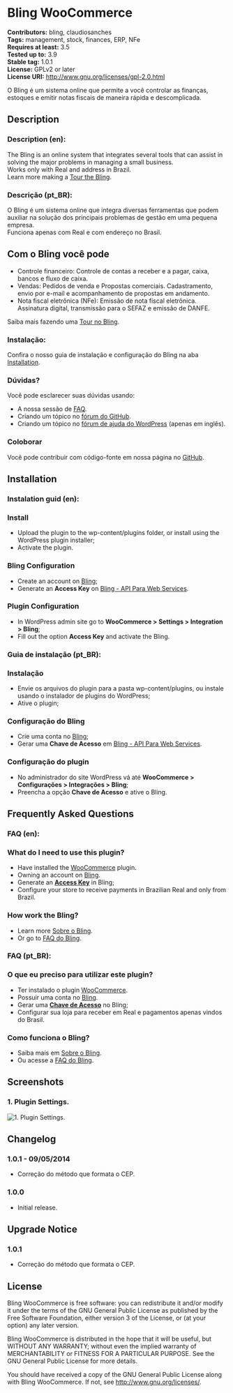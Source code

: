 # Bling WooCommerce #
**Contributors:** bling, claudiosanches  
**Tags:** management, stock, finances, ERP, NFe  
**Requires at least:** 3.5  
**Tested up to:** 3.9  
**Stable tag:** 1.0.1  
**License:** GPLv2 or later  
**License URI:** http://www.gnu.org/licenses/gpl-2.0.html  

O Bling é um sistema online que permite a você controlar as finanças, estoques e emitir notas fiscais de maneira rápida e descomplicada.

## Description ##

### Description (en): ###

The Bling is an online system that integrates several tools that can assist in solving the major problems in managing a small business.  
Works only with Real and address in Brazil.  
Learn more making a [Tour the Bling](https://www.bling.com.br/tour/).

### Descrição (pt_BR): ###

O Bling é um sistema online que integra diversas ferramentas que podem auxiliar na solução dos principais problemas de gestão em uma pequena empresa.  
Funciona apenas com Real e com endereço no Brasil.  

## Com o Bling você pode ##

* Controle financeiro: Controle de contas a receber e a pagar, caixa, bancos e fluxo de caixa.
* Vendas: Pedidos de venda e Propostas comerciais. Cadastramento, envio por e-mail e acompanhamento de propostas em andamento.
* Nota fiscal eletrônica (NFe): Emissão de nota fiscal eletrônica. Assinatura digital, transmissão para o SEFAZ e emissão de DANFE.

Saiba mais fazendo uma [Tour no Bling](https://www.bling.com.br/tour/).

### Instalação: ###

Confira o nosso guia de instalação e configuração do Bling na aba [Installation](http://wordpress.org/extend/plugins/bling-woocommerce/installation/).

### Dúvidas? ###

Você pode esclarecer suas dúvidas usando:

* A nossa sessão de [FAQ](http://wordpress.org/extend/plugins/bling-woocommerce/faq/).
* Criando um tópico no [fórum do GitHub](https://github.com/organisys/bling-woocommerce/issues).
* Criando um tópico no [fórum de ajuda do WordPress](http://wordpress.org/support/plugin/bling-woocommerce) (apenas em inglês).

### Coloborar ###

Você pode contribuir com código-fonte em nossa página no [GitHub](https://github.com/organisys/bling-woocommerce).

## Installation ##

### Instalation guid (en): ###

### Install ###

* Upload the plugin to the wp-content/plugins folder, or install using the WordPress plugin installer;
* Activate the plugin.

### Bling Configuration ###

* Create an account on [Bling](http://bling.com.br/);
* Generate an **Access Key** on [Bling - API Para Web Services](http://bling.com.br/configuracoes.api.web.services.php).

### Plugin Configuration ###

* In WordPress admin site go to **WooCommerce > Settings > Integration > Bling**;
* Fill out the option **Access Key** and activate the Bling.

### Guia de instalação (pt_BR): ###

### Instalação ###

* Envie os arquivos do plugin para a pasta wp-content/plugins, ou instale usando o instalador de plugins do WordPress;
* Ative o plugin;

### Configuração do Bling ###

* Crie uma conta no [Bling](http://bling.com.br/);
* Gerar uma **Chave de Acesso** em [Bling - API Para Web Services](http://bling.com.br/configuracoes.api.web.services.php).

### Configuração do plugin ###

* No administrador do site WordPress vá até **WooCommerce > Configurações > Integrações > Bling**;
* Preencha a opção **Chave de Acesso** e ative o Bling.

## Frequently Asked Questions ##

### FAQ (en): ###

### What do I need to use this plugin? ###

* Have installed the [WooCommerce](http://wordpress.org/plugins/woocommerce/) plugin.
* Owning an account on [Bling](http://bling.com.br/).
* Generate an **[Access Key](http://bling.com.br/configuracoes.api.web.services.php)** in Bling;
* Configure your store to receive payments in Brazilian Real and only from Brazil.

### How work the Bling? ###

* Learn more [Sobre o Bling](https://www.bling.com.br/tour/).
* Or go to [FAQ do Bling](http://bling.com.br/faq.php).

### FAQ (pt_BR): ###

### O que eu preciso para utilizar este plugin? ###

* Ter instalado o plugin [WooCommerce](http://wordpress.org/plugins/woocommerce/).
* Possuir uma conta no [Bling](http://bling.com.br/).
* Gerar uma **[Chave de Acesso](http://bling.com.br/configuracoes.api.web.services.php)** no Bling;
* Configurar sua loja para receber em Real e pagamentos apenas vindos do Brasil.

### Como funciona o Bling? ###

* Saiba mais em [Sobre o Bling](https://www.bling.com.br/tour/).
* Ou acesse a [FAQ do Bling](http://bling.com.br/faq.php).

## Screenshots ##

### 1. Plugin Settings. ###
![1. Plugin Settings.](http://s.wordpress.org/extend/plugins/bling-woocommerce/screenshot-1.png)


## Changelog ##

### 1.0.1 - 09/05/2014 ###

* Correção do método que formata o CEP.

### 1.0.0 ###

* Initial release.

## Upgrade Notice ##

### 1.0.1 ###

* Correção do método que formata o CEP.

## License ##

Bling WooCommerce is free software: you can redistribute it and/or modify it under the terms of the GNU General Public License as published by the Free Software Foundation, either version 3 of the License, or (at your option) any later version.

Bling WooCommerce is distributed in the hope that it will be useful, but WITHOUT ANY WARRANTY; without even the implied warranty of MERCHANTABILITY or FITNESS FOR A PARTICULAR PURPOSE. See the GNU General Public License for more details.

You should have received a copy of the GNU General Public License along with Bling WooCommerce. If not, see <http://www.gnu.org/licenses/>.
